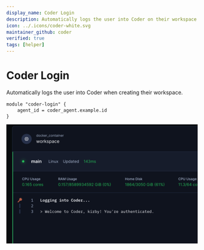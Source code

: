 ```yaml
---
display_name: Coder Login
description: Automatically logs the user into Coder on their workspace
icon: ../.icons/coder-white.svg
maintainer_github: coder
verified: true
tags: [helper]
---
```


# Coder Login

Automatically logs the user into Coder when creating their workspace.

```hcl
module "coder-login" {
    agent_id = coder_agent.example.id
}
```

![Coder Login Logs](../.images/coder-login.png)
